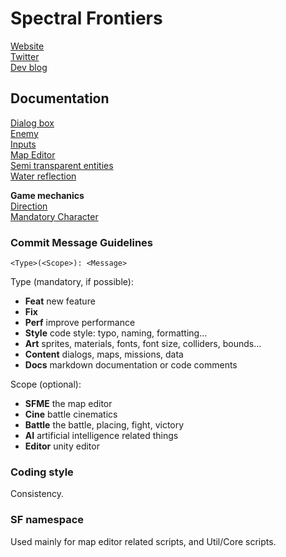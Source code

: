 # Spectral Frontiers

[Website](http://spectralfrontiers.com/)  
[Twitter](https://twitter.com/specfrontiers)  
[Dev blog](https://forums.tigsource.com/index.php?topic=64909.0)

## Documentation

[Dialog box](Documentation/DialogBox.md)  
[Enemy](Documentation/Enemy.md)  
[Inputs](Documentation/Inputs.md)  
[Map Editor](Documentation/SFMapEditor.md)  
[Semi transparent entities](Documentation/SemiTransparentEntities.md)  
[Water reflection](Documentation/WaterReflection.md)

**Game mechanics**  
   [Direction](Documentation/Direction.md)  
   [Mandatory Character](Documentation/MandatoryCharacter.md)

### Commit Message Guidelines

`<Type>(<Scope>): <Message>`

Type (mandatory, if possible):
- **Feat** new feature
- **Fix**
- **Perf** improve performance 
- **Style** code style: typo, naming, formatting...
- **Art** sprites, materials, fonts, font size, colliders, bounds...
- **Content** dialogs, maps, missions, data
- **Docs** markdown documentation or code comments

Scope (optional):
- **SFME** the map editor
- **Cine** battle cinematics
- **Battle** the battle, placing, fight, victory
- **AI** artificial intelligence related things
- **Editor** unity editor

### Coding style

Consistency.

### SF namespace

Used mainly for map editor related scripts, and Util/Core scripts.
